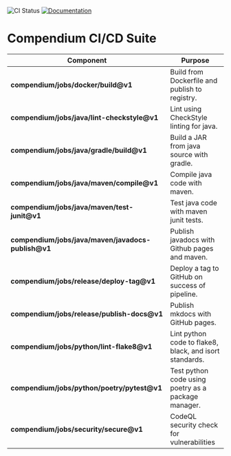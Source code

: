 ![CI Status](https://github.com/TEAM-PIXL/PIXL-POS/actions/workflows/compendium.yml/badge.svg)
[![Documentation](https://img.shields.io/badge/mkdocs-online-green)](compendium.io.pages.teampixl.info)

# Compendium CI/CD Suite

| **Component**                                      | **Purpose**                                             |
|----------------------------------------------------|---------------------------------------------------------|
| **compendium/jobs/docker/build@v1**                | Build from Dockerfile and publish to registry.          |
| **compendium/jobs/java/lint-checkstyle@v1**        | Lint using CheckStyle linting for java.                 |
| **compendium/jobs/java/gradle/build@v1**           | Build a JAR from java source with gradle.               |
| **compendium/jobs/java/maven/compile@v1**          | Compile java code with maven.                           |
| **compendium/jobs/java/maven/test-junit@v1**       | Test java code with maven junit tests.                  |
| **compendium/jobs/java/maven/javadocs-publish@v1** | Publish javadocs with Github pages and maven.           |
| **compendium/jobs/release/deploy-tag@v1**          | Deploy a tag to GitHub on success of pipeline.          |
| **compendium/jobs/release/publish-docs@v1**        | Publish mkdocs with GitHub pages.                       |
| **compendium/jobs/python/lint-flake8@v1**          | Lint python code to flake8, black, and isort standards. |
| **compendium/jobs/python/poetry/pytest@v1**        | Test python code using poetry as a package manager.     |
| **compendium/jobs/security/secure@v1**             | CodeQL security check for vulnerabilities               |
